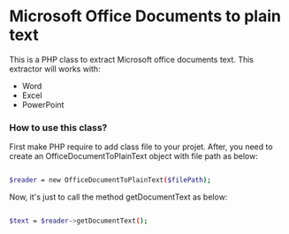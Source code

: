# Microsoft Office Documents to plain text

This is a PHP class to extract Microsoft office documents text. This extractor will works with:
  - Word
  - Excel
  - PowerPoint

### How to use this class?

First make PHP require to add class file to your projet. After, you need to create an OfficeDocumentToPlainText object with file path as below:

```sh

$reader = new OfficeDocumentToPlainText($filePath); 

```
Now, it's just to call the method getDocumentText as below:

```sh

$text = $reader->getDocumentText();

```

